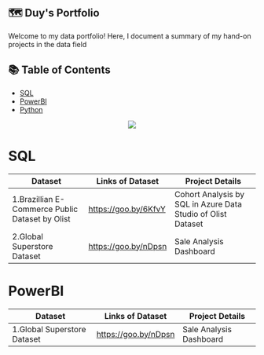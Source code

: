 ## 🗺 **Duy's Portfolio**
Welcome to my data portfolio! Here, I document a summary of my hand-on projects in the data field

## 📚 **Table of Contents**
- [SQL](#SQL)
- [PowerBI](#PowerBI)
- [Python](#Python)
<p align="center"> 
<img src="https://www.clicdata.com/wp-content/uploads/2021/06/transfrom-data-actionable-insights.jpg"
</p>
        
# SQL

Dataset | Links of Dataset | Project Details
---| ---| ---| 
1.Brazillian E-Commerce Public Dataset by Olist | https://goo.by/6KfvY | Cohort Analysis by SQL in Azure Data Studio of Olist Dataset
2.Global Superstore Dataset | https://goo.by/nDpsn | Sale Analysis Dashboard 

# PowerBI
Dataset | Links of Dataset | Project Details
---| ---| ---| 
1.Global Superstore Dataset | https://goo.by/nDpsn | Sale Analysis Dashboard 

